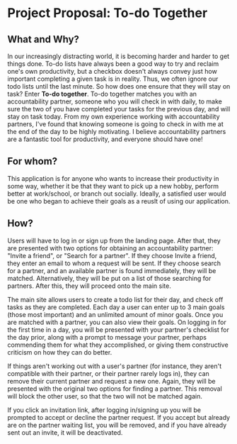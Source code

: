 # Project Proposal: To-do Together

## What and Why?

In our increasingly distracting world, it is becoming harder and harder to get things done. To-do lists have always been a good way to try and reclaim one's own productivity, but a checkbox doesn't always convey just how important completing a given task is in reality. Thus, we often ignore our todo lists until the last minute. So how does one ensure that they will stay on task? Enter **To-do together**. To-do together matches you with an accountability partner, someone who you will check in with daily, to make sure the two of you have completed your tasks for the previous day, and will stay on task today. From my own experience working with accountability partners, I've found that knowing someone is going to check in with me at the end of the day to be highly motivating. I believe accountability partners are a fantastic tool for productivity, and everyone should have one!

## For whom?

This application is for anyone who wants to increase their productivity in some way, whether it be that they want to pick up a new hobby, perform better at work/school, or branch out socially. Ideally, a satisfied user would be one who began to achieve their goals as a reuslt of using our application.

## How?

Users will have to log in or sign up from the landing page. After that, they are presented with two options for obtaining an accountability partner: "Invite a friend", or "Search for a partner". If they choose Invite a friend, they enter an email to whom a request will be sent. If they choose search for a partner, and an available partner is found immediately, they will be matched. Alternatively, they will be put on a list of those searching for partners. After this, they will proceed onto the main site.

The main site allows users to create a todo list for their day, and check off tasks as they are completed. Each day a user can enter up to 3 main goals (those most important) and an unlimited amount of minor goals. Once you are matched with a partner, you can also view their goals. On logging in for the first time in a day, you will be presented with your partner's checklist for the day prior, along with a prompt to message your partner, perhaps commending them for what they accomplished, or giving them constructive criticism on how they can do better. 

If things aren't working out with a user's partner (for instance, they aren't compatible with their partner, or their partner rarely logs in), they can remove their current partner and request a new one. Again, they will be presented with the original two options for finding a partner. This removal will block the other user, so that the two will not be matched again.

If you click an invitation link, after logging in/signing up you will be prompted to accept or decline the partner request. If you accept but already are on the partner waiting list, you will be removed, and if you have already sent out an invite, it will be deactivated. 
